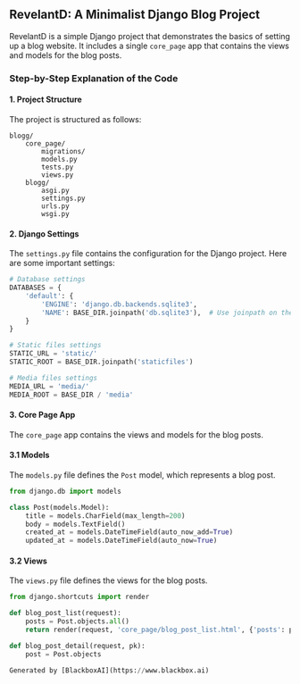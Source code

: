  ## RevelantD: A Minimalist Django Blog Project

RevelantD is a simple Django project that demonstrates the basics of setting up a blog website. It includes a single `core_page` app that contains the views and models for the blog posts.

### Step-by-Step Explanation of the Code

#### 1. Project Structure

The project is structured as follows:

```
blogg/
    core_page/
        migrations/
        models.py
        tests.py
        views.py
    blogg/
        asgi.py
        settings.py
        urls.py
        wsgi.py
```

#### 2. Django Settings

The `settings.py` file contains the configuration for the Django project. Here are some important settings:

```python
# Database settings
DATABASES = {
    'default': {
        'ENGINE': 'django.db.backends.sqlite3',
        'NAME': BASE_DIR.joinpath('db.sqlite3'),  # Use joinpath on the Path object
    }
}

# Static files settings
STATIC_URL = 'static/'
STATIC_ROOT = BASE_DIR.joinpath('staticfiles')

# Media files settings
MEDIA_URL = 'media/'
MEDIA_ROOT = BASE_DIR / 'media'
```

#### 3. Core Page App

The `core_page` app contains the views and models for the blog posts.

#### 3.1 Models

The `models.py` file defines the `Post` model, which represents a blog post.

```python
from django.db import models

class Post(models.Model):
    title = models.CharField(max_length=200)
    body = models.TextField()
    created_at = models.DateTimeField(auto_now_add=True)
    updated_at = models.DateTimeField(auto_now=True)
```

#### 3.2 Views

The `views.py` file defines the views for the blog posts.

```python
from django.shortcuts import render

def blog_post_list(request):
    posts = Post.objects.all()
    return render(request, 'core_page/blog_post_list.html', {'posts': posts})

def blog_post_detail(request, pk):
    post = Post.objects

Generated by [BlackboxAI](https://www.blackbox.ai)